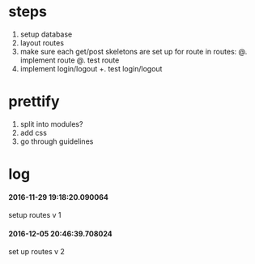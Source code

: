 # steps
1. setup database
2. layout routes
3. make sure each get/post skeletons are set up
for route in routes:
    @. implement route
    @. test route
6. implement login/logout
    +. test login/logout

# prettify
1. split into modules?
2. add css
3. go through guidelines


# log
#### 2016-11-29 19:18:20.090064
setup routes v 1
#### 2016-12-05 20:46:39.708024
set up routes v 2
